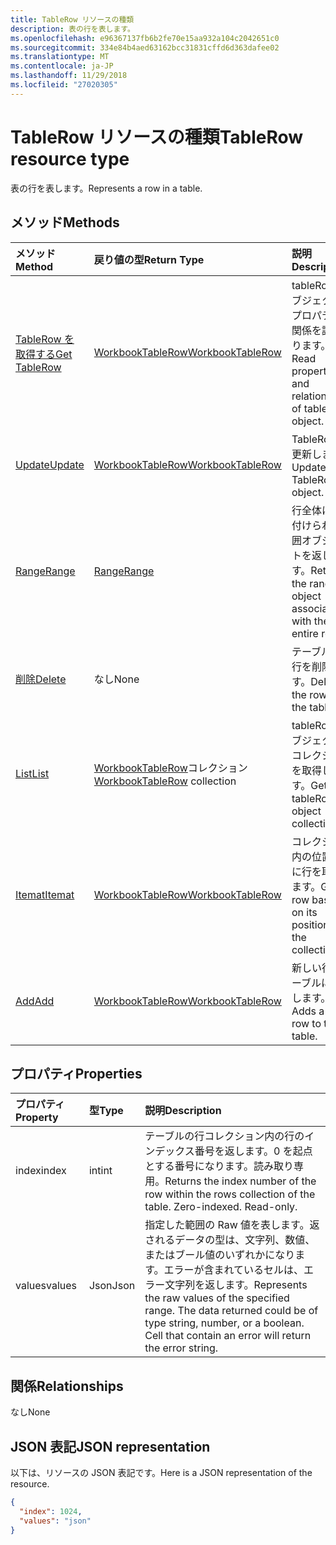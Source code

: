 ```yaml
---
title: TableRow リソースの種類
description: 表の行を表します。
ms.openlocfilehash: e96367137fb6b2fe70e15aa932a104c2042651c0
ms.sourcegitcommit: 334e84b4aed63162bcc31831cffd6d363dafee02
ms.translationtype: MT
ms.contentlocale: ja-JP
ms.lasthandoff: 11/29/2018
ms.locfileid: "27020305"
---
```

# <a name="tablerow-resource-type"></a><span data-ttu-id="b04e9-103">TableRow リソースの種類</span><span class="sxs-lookup"><span data-stu-id="b04e9-103">TableRow resource type</span></span>

<span data-ttu-id="b04e9-104">表の行を表します。</span><span class="sxs-lookup"><span data-stu-id="b04e9-104">Represents a row in a table.</span></span>


## <a name="methods"></a><span data-ttu-id="b04e9-105">メソッド</span><span class="sxs-lookup"><span data-stu-id="b04e9-105">Methods</span></span>

| <span data-ttu-id="b04e9-106">メソッド</span><span class="sxs-lookup"><span data-stu-id="b04e9-106">Method</span></span>           | <span data-ttu-id="b04e9-107">戻り値の型</span><span class="sxs-lookup"><span data-stu-id="b04e9-107">Return Type</span></span>    |<span data-ttu-id="b04e9-108">説明</span><span class="sxs-lookup"><span data-stu-id="b04e9-108">Description</span></span>|
|:---------------|:--------|:----------|
|[<span data-ttu-id="b04e9-109">TableRow を取得する</span><span class="sxs-lookup"><span data-stu-id="b04e9-109">Get TableRow</span></span>](../api/tablerow-get.md) | [<span data-ttu-id="b04e9-110">WorkbookTableRow</span><span class="sxs-lookup"><span data-stu-id="b04e9-110">WorkbookTableRow</span></span>](tablerow.md) |<span data-ttu-id="b04e9-111">tableRow オブジェクトのプロパティと関係を読み取ります。</span><span class="sxs-lookup"><span data-stu-id="b04e9-111">Read properties and relationships of tableRow object.</span></span>|
|[<span data-ttu-id="b04e9-112">Update</span><span class="sxs-lookup"><span data-stu-id="b04e9-112">Update</span></span>](../api/tablerow-update.md) | [<span data-ttu-id="b04e9-113">WorkbookTableRow</span><span class="sxs-lookup"><span data-stu-id="b04e9-113">WorkbookTableRow</span></span>](tablerow.md)  |<span data-ttu-id="b04e9-114">TableRow を更新します。</span><span class="sxs-lookup"><span data-stu-id="b04e9-114">Update TableRow object.</span></span> |
|[<span data-ttu-id="b04e9-115">Range</span><span class="sxs-lookup"><span data-stu-id="b04e9-115">Range</span></span>](../api/tablerow-range.md)|[<span data-ttu-id="b04e9-116">Range</span><span class="sxs-lookup"><span data-stu-id="b04e9-116">Range</span></span>](range.md)|<span data-ttu-id="b04e9-117">行全体に関連付けられた範囲オブジェクトを返します。</span><span class="sxs-lookup"><span data-stu-id="b04e9-117">Returns the range object associated with the entire row.</span></span>|
|[<span data-ttu-id="b04e9-118">削除</span><span class="sxs-lookup"><span data-stu-id="b04e9-118">Delete</span></span>](../api/tablerow-delete.md)|<span data-ttu-id="b04e9-119">なし</span><span class="sxs-lookup"><span data-stu-id="b04e9-119">None</span></span>|<span data-ttu-id="b04e9-120">テーブルから行を削除します。</span><span class="sxs-lookup"><span data-stu-id="b04e9-120">Deletes the row from the table.</span></span>|
|[<span data-ttu-id="b04e9-121">List</span><span class="sxs-lookup"><span data-stu-id="b04e9-121">List</span></span>](../api/tablerow-list.md) | <span data-ttu-id="b04e9-122">[WorkbookTableRow](tablerow.md)コレクション</span><span class="sxs-lookup"><span data-stu-id="b04e9-122">[WorkbookTableRow](tablerow.md) collection</span></span> |<span data-ttu-id="b04e9-123">tableRow オブジェクトのコレクションを取得します。</span><span class="sxs-lookup"><span data-stu-id="b04e9-123">Get tableRow object collection.</span></span> |
|[<span data-ttu-id="b04e9-124">Itemat</span><span class="sxs-lookup"><span data-stu-id="b04e9-124">Itemat</span></span>](../api/tablerowcollection-itemat.md)|[<span data-ttu-id="b04e9-125">WorkbookTableRow</span><span class="sxs-lookup"><span data-stu-id="b04e9-125">WorkbookTableRow</span></span>](tablerow.md)|<span data-ttu-id="b04e9-126">コレクション内の位置を基に行を取得します。</span><span class="sxs-lookup"><span data-stu-id="b04e9-126">Gets a row based on its position in the collection.</span></span>|
|[<span data-ttu-id="b04e9-127">Add</span><span class="sxs-lookup"><span data-stu-id="b04e9-127">Add</span></span>](../api/tablerowcollection-add.md)|[<span data-ttu-id="b04e9-128">WorkbookTableRow</span><span class="sxs-lookup"><span data-stu-id="b04e9-128">WorkbookTableRow</span></span>](tablerow.md)|<span data-ttu-id="b04e9-129">新しい行をテーブルに追加します。</span><span class="sxs-lookup"><span data-stu-id="b04e9-129">Adds a new row to the table.</span></span>|

## <a name="properties"></a><span data-ttu-id="b04e9-130">プロパティ</span><span class="sxs-lookup"><span data-stu-id="b04e9-130">Properties</span></span>
| <span data-ttu-id="b04e9-131">プロパティ</span><span class="sxs-lookup"><span data-stu-id="b04e9-131">Property</span></span>     | <span data-ttu-id="b04e9-132">型</span><span class="sxs-lookup"><span data-stu-id="b04e9-132">Type</span></span>   |<span data-ttu-id="b04e9-133">説明</span><span class="sxs-lookup"><span data-stu-id="b04e9-133">Description</span></span>|
|:---------------|:--------|:----------|
|<span data-ttu-id="b04e9-134">index</span><span class="sxs-lookup"><span data-stu-id="b04e9-134">index</span></span>|<span data-ttu-id="b04e9-135">int</span><span class="sxs-lookup"><span data-stu-id="b04e9-135">int</span></span>|<span data-ttu-id="b04e9-p101">テーブルの行コレクション内の行のインデックス番号を返します。0 を起点とする番号になります。読み取り専用。</span><span class="sxs-lookup"><span data-stu-id="b04e9-p101">Returns the index number of the row within the rows collection of the table. Zero-indexed. Read-only.</span></span>|
|<span data-ttu-id="b04e9-139">values</span><span class="sxs-lookup"><span data-stu-id="b04e9-139">values</span></span>|<span data-ttu-id="b04e9-140">Json</span><span class="sxs-lookup"><span data-stu-id="b04e9-140">Json</span></span>|<span data-ttu-id="b04e9-p102">指定した範囲の Raw 値を表します。返されるデータの型は、文字列、数値、またはブール値のいずれかになります。エラーが含まれているセルは、エラー文字列を返します。</span><span class="sxs-lookup"><span data-stu-id="b04e9-p102">Represents the raw values of the specified range. The data returned could be of type string, number, or a boolean. Cell that contain an error will return the error string.</span></span>|

## <a name="relationships"></a><span data-ttu-id="b04e9-144">関係</span><span class="sxs-lookup"><span data-stu-id="b04e9-144">Relationships</span></span>
<span data-ttu-id="b04e9-145">なし</span><span class="sxs-lookup"><span data-stu-id="b04e9-145">None</span></span>


## <a name="json-representation"></a><span data-ttu-id="b04e9-146">JSON 表記</span><span class="sxs-lookup"><span data-stu-id="b04e9-146">JSON representation</span></span>

<span data-ttu-id="b04e9-147">以下は、リソースの JSON 表記です。</span><span class="sxs-lookup"><span data-stu-id="b04e9-147">Here is a JSON representation of the resource.</span></span>

<!--{
  "blockType": "resource",
  "optionalProperties": [],
  "baseType": "microsoft.graph.entity",
  "@odata.type": "microsoft.graph.workbookTableRow"
}-->

```json
{
  "index": 1024,
  "values": "json"
}

```

<!-- uuid: 8fcb5dbc-d5aa-4681-8e31-b001d5168d79
2015-10-25 14:57:30 UTC -->
<!-- {
  "type": "#page.annotation",
  "description": "TableRow resource",
  "keywords": "",
  "section": "documentation",
  "tocPath": ""
}-->